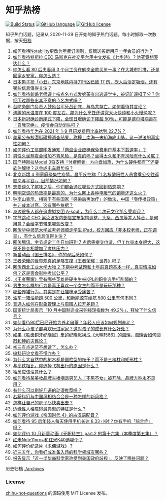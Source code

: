 # 知乎热榜
[![Build Status](https://github.com/ToWeLong/zhihu-hot-questions/workflows/CI/badge.svg)](https://github.com/ToWeLong/zhihu-hot-questions/actions)
[![GitHub language](https://img.shields.io/badge/language-golang-orange.svg)](https://golang.org/)
[![GitHub license](https://img.shields.io/github/license/ToWeLong/zhihu-hot-questions)](https://github.com/ToWeLong/zhihu-hot-questions/blob/main/LICENSE)

知乎热门话题，记录从 2020-11-29 日开始的知乎热门话题。每小时抓取一次数据，按天[归档](./archives)

<!-- BEGIN -->

1. [如何看待Notability更改为年费订阅制，仅赠送买断用户一年会员的行为？](https://www.zhihu.com/question/495995254)
1. [如何看待特斯拉 CEO 马斯克在社交平台用中文发布《七步诗》？他究竟想表达什么？](https://www.zhihu.com/question/496035622)
1. [你怎么看 80 后夫妻用 3 个月工资在鹤岗全款买房一事？在大城市打拼，还是回家乡安家，你怎么选？](https://www.zhihu.com/question/495898458)
1. [日本男子扮「小丑」东京地铁内持刀行凶已致 17 伤，砍人后淡定吸烟，还有哪些信息值得关注？](https://www.zhihu.com/question/495825511)
1. [如何看待新婚老师课上按点名方式发奶茶查出逃课学生，被记旷课扣了分？你经历过哪些出其不意的点名方式吗？](https://www.zhihu.com/question/495542634)
1. [台防务部门负责人鼓励台军死战到底，与岛共存亡，如何看待其言论？](https://www.zhihu.com/question/495958255)
1. [沸腾的水温度在 100 度左右，那为什么烹饪还讲究大火快炖和小火慢炖呢？](https://www.zhihu.com/question/494475400)
1. [日本新冠确诊断崖式下降，全球日增确诊下降超 50％，可能是德尔塔病毒在「自我灭绝」，疫情会自动消失吗？](https://www.zhihu.com/question/496005316)
1. [如何看待华为在 2021 年 1-9 月研发费用比率达到 22.7%？](https://www.zhihu.com/question/495967256)
1. [美军公布核潜艇碰撞调查结果，称撞上南海一未知海底山脉，这一说法的真实性如何？](https://www.zhihu.com/question/496038272)
1. [如何评价工信部印发通知「网盘企业应确保免费用户基本下载速率」？](https://www.zhihu.com/question/495957187)
1. [男性久坐熬夜会增加不育风险，是真的吗？坐得太久和不育风险有什么关联？](https://www.zhihu.com/question/495236854)
1. [国产特斯拉Model 3将支持「付费解锁」方向盘加热，为什么硬件都有了还要软件解锁？这会成电车趋势吗？](https://www.zhihu.com/question/495917389)
1. [北京新增 4 例家庭聚集性疫情，昌平疾控称「1 名核酸阳性人员曾乘公交往返顺义与平谷」，目前情况如何？](https://www.zhihu.com/question/496025765)
1. [恋爱谈久了腻味之后，你们都会通过哪些方式回到热恋期？](https://www.zhihu.com/question/477675322)
1. [明明空调的热效率是最高的，为什么网上各种电暖气的销量还这么火？](https://www.zhihu.com/question/437393382)
1. [钟南山表示，相较于有些国家「感染后再治疗」的做法，中国「零传播政策」并非成本过高，这有哪些依据？](https://www.zhihu.com/question/496022132)
1. [身边很多人都在追虚拟女团 A-soul ，为什么二次元文化那么受欢迎？](https://www.zhihu.com/question/495335925)
1. [字节跳动 CEO 梁汝波发内部信宣布架构调整，头条、西瓜等并入抖音，是何用意？会给字节带来哪些改变？](https://www.zhihu.com/question/496050807)
1. [网传华中师范大学监考老师顺走学生 iPad，校方回应「非本校老师，正在调查」，有什么信息值得关注？](https://www.zhihu.com/question/495812923)
1. [网传腾讯、字节规定工作日加班到 7 点后需提交申请，但工作量本身很大，这是不是变相增加了考核压力？](https://www.zhihu.com/question/495848198)
1. [新番动画《国王排名》，你的观后感如何？](https://www.zhihu.com/question/495330717)
1. [王者荣耀的世界观真的足够支撑《王者荣耀：世界》吗？](https://www.zhihu.com/question/495689965)
1. [网传西北工业大学大物 2 下期中考试题和十年前真题基本一样，真实情况如何？这是否会影响考试公平？](https://www.zhihu.com/question/495756229)
1. [《王者荣耀》里有哪些英雄是硬生生被KPL的职业选手打削弱的？](https://www.zhihu.com/question/492830760)
1. [男生怎么样的行为是真正喜欢一个女生的而不是玩玩那种？](https://www.zhihu.com/question/343651554)
1. [哪些养猫行为，其实是在让猫咪承受痛苦？](https://www.zhihu.com/question/420597938)
1. [油车一箱油能跑 500 公里，和新能源车续航 500 公里有何不同？](https://www.zhihu.com/question/426788629)
1. [普通人如何在形象管理上与周围人拉开差距？](https://www.zhihu.com/question/494711257)
1. [国家统计局表示「10 月中国制造业采购经理指数为 49.2%」，释放了什么信号？](https://www.zhihu.com/question/495654862)
1. [如何看待90后已经开始为养老储蓄？年轻人应该如何规划养老？](https://www.zhihu.com/question/494905664)
1. [为什么小孩子都喜欢玩过家家？这对孩子的成长有什么好处？](https://www.zhihu.com/question/338439335)
1. [如果《铁齿铜牙纪晓岚》里的纪晓岚换成《大明1566》的海瑞，海瑞会如何回怼和珅的灾民论？](https://www.zhihu.com/question/494334666)
1. [初三有点迷茫不想读了，怎么办？](https://www.zhihu.com/question/494967524)
1. [搞科研论文看不懂咋办？](https://www.zhihu.com/question/492057799)
1. [为什么大自然中的树木都是圆柱型的枝干？而不是三棱柱和矩形柱？](https://www.zhihu.com/question/494542359)
1. [与高铁相比，你选择飞机出行的原因是什么？](https://www.zhihu.com/question/495288284)
1. [独居应该注意什么？](https://www.zhihu.com/question/63654320)
1. [如何看待某美妆品牌主播嘲讽男艺人「不男不女」被开除，品牌方称永不录用？](https://www.zhihu.com/question/495903978)
1. [有什么可以刷好几遍的动漫推荐吗？](https://www.zhihu.com/question/490204726)
1. [若将科幻与中国风相结合会是一种怎样的新风格？](https://www.zhihu.com/question/312383856)
1. [怎样让自己的房子尽快卖出去？](https://www.zhihu.com/question/447331128)
1. [边缘性人格障碍最典型的特征是什么？](https://www.zhihu.com/question/276662290)
1. [如何评价游戏《帝国时代 4》的古汉语配音？](https://www.zhihu.com/question/477959796)
1. [如何看待 95 后年轻人每天使用手机长达 8.33 小时？你有手机「综合症」吗？](https://www.zhihu.com/question/493698847)
1. [如何评价 10 月新番动画《无职转生》part.2 的第十六集（本季度第五集）？](https://www.zhihu.com/question/495773735)
1. [红米Note11pro+和红米K40选哪个？](https://www.zhihu.com/question/495184877)
1. [如何评价纪录片《求偶游戏》？](https://www.zhihu.com/question/495860740)
1. [近三五年，你看好或准备入场的科学领域有哪些？](https://www.zhihu.com/question/492174045)
1. [报告显示「近一半华裔科学家称受到美国政府歧视」，反映了哪些问题？](https://www.zhihu.com/question/495940706)

<!-- END -->

历史归档 [./archives](./archives)


### License
[zhihu-hot-questions](https://github.com/towelong/zhihu-hot-questions) 的源码使用 MIT License 发布。
